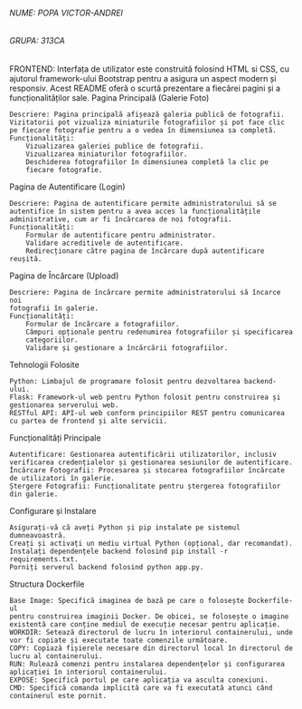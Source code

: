 ###### NUME: POPA VICTOR-ANDREI
###### GRUPA: 313CA

FRONTEND:
Interfața de utilizator este construită folosind HTML si CSS, cu
ajutorul framework-ului Bootstrap pentru a asigura un aspect modern
și responsiv. Acest README oferă o scurtă prezentare a fiecărei pagini
și a funcționalităților sale.
Pagina Principală (Galerie Foto)

    Descriere: Pagina principală afișează galeria publică de fotografii.
    Vizitatorii pot vizualiza miniaturile fotografiilor și pot face clic
    pe fiecare fotografie pentru a o vedea în dimensiunea sa completă.
    Funcționalități:
        Vizualizarea galeriei publice de fotografii.
        Vizualizarea miniaturilor fotografiilor.
        Deschiderea fotografiilor în dimensiunea completă la clic pe
        fiecare fotografie.

Pagina de Autentificare (Login)

    Descriere: Pagina de autentificare permite administratorului să se
    autentifice în sistem pentru a avea acces la funcționalitățile
    administrative, cum ar fi încărcarea de noi fotografii.
    Funcționalități:
        Formular de autentificare pentru administrator.
        Validare acreditivele de autentificare.
        Redirecționare către pagina de încărcare după autentificare reușită.

Pagina de Încărcare (Upload)

    Descriere: Pagina de încărcare permite administratorului să încarce noi
    fotografii în galerie.
    Funcționalități:
        Formular de încărcare a fotografiilor.
        Câmpuri opționale pentru redenumirea fotografiilor și specificarea
        categoriilor.
        Validare și gestionare a încărcării fotografiilor.

Tehnologii Folosite

    Python: Limbajul de programare folosit pentru dezvoltarea backend-ului.
    Flask: Framework-ul web pentru Python folosit pentru construirea și
    gestionarea serverului web.
    RESTful API: API-ul web conform principiilor REST pentru comunicarea
    cu partea de frontend și alte servicii.

Funcționalități Principale

    Autentificare: Gestionarea autentificării utilizatorilor, inclusiv
    verificarea credențialelor și gestionarea sesiunilor de autentificare.
    Încărcare Fotografii: Procesarea și stocarea fotografiilor încărcate
    de utilizatori în galerie.
    Ștergere Fotografii: Funcționalitate pentru ștergerea fotografiilor din galerie.

Configurare și Instalare

    Asigurați-vă că aveți Python și pip instalate pe sistemul dumneavoastră.
    Creați și activați un mediu virtual Python (opțional, dar recomandat).
    Instalați dependențele backend folosind pip install -r requirements.txt.
    Porniți serverul backend folosind python app.py.

Structura Dockerfile

    Base Image: Specifică imaginea de bază pe care o folosește Dockerfile-ul
    pentru construirea imaginii Docker. De obicei, se folosește o imagine
    existentă care conține mediul de execuție necesar pentru aplicație.
    WORKDIR: Setează directorul de lucru în interiorul containerului, unde
    vor fi copiate și executate toate comenzile următoare.
    COPY: Copiază fișierele necesare din directorul local în directorul de
    lucru al containerului.
    RUN: Rulează comenzi pentru instalarea dependențelor și configurarea
    aplicației în interiorul containerului.
    EXPOSE: Specifică portul pe care aplicația va asculta conexiuni.
    CMD: Specifică comanda implicită care va fi executată atunci când
    containerul este pornit.


